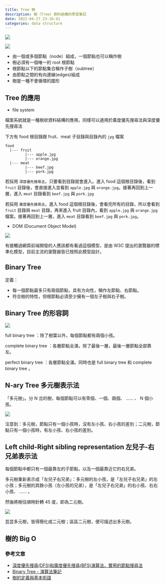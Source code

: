 ```yaml
---
title: Tree 樹
description: 樹（Tree）資料結構的學習筆記
date: 2022-04-27 23:16:41
categories: data structure
---
```


![](https://www.geeksforgeeks.org/wp-content/uploads/binary-tree-to-DLL.png)

![](https://miro.medium.com/max/1400/1*29CZ_RNJl_05PdPDCLqcFg.png)

- 由一個或多個節點（node）組成，一個節點也可以稱作樹
- 樹必須有一個唯一的 root 根節點
- 根節點以下的節點集合稱作子樹（subtree）
- 由節點之間的有向連線(edges)組成
- 樹是一種不會循環的圖形

## Tree 的應用

- file system 

檔案系統就是一種樹狀資料結構的應用，同樣可以適用於廣度優先搜尋法與深度優先搜尋法

下方有 food 根目錄跟 fruit、meat 子目錄與目錄內的 `jpg` 檔案

```
food
  |--- fruit
         |--- apple.jpg
         |--- orange.jpg
  |--- meat
         |--- beef.jpg
         |--- pork.jpg
```

若採用 `深度優先搜尋法`，只要看到目錄就會進入。進入 food 這個根目錄後，看到 `fruit` 目錄後，會直接進入並看到 `apple.jpg` 與 `orange.jpg`。接著再回到上一層，進入 `meat` 目錄看到 `beef.jpg` 與 `pork.jpg`

若採用 `廣度優先搜尋法`，進入 food 這個根目錄後，會看完所有的目錄，所以會看到 `fruit` 目錄與 `meat` 目錄，再來進入 fruit 目錄內，看到 `apple.jpg` 與 `orange.jpg` 檔案。接著再回到上一層，進入 `meat` 目錄看到 `beef.jpg` 與 `pork.jpg`。

- DOM (Document Object Model)

![](https://i.imgur.com/h0HoGRC.png)


有接觸過網頁前端開發的人應該都有看過這個模型，是由 W3C 提出的瀏覽器的標準化模型，目前主流的瀏覽器皆已按照此模型設計。

## Binary Tree 

定義：

- 每一個節點最多只有兩個節點，具有方向性，稱作左節點、右節點。
- 符合樹的特性，但根節點必須至少擁有一個左子樹與右子樹。
## Binary Tree 的形容詞

![](https://web.ntnu.edu.tw/~algo/BinaryTree2.png)

full binary tree ：除了樹葉以外，每個節點都有兩個小孩。

complete binary tree ：各層節點全滿，除了最後一層，最後一層節點全部靠左。

perfect binary tree ：各層節點全滿。同時也是 full binary tree 和 complete binary tree 。

## N-ary Tree 多元樹表示法

「多元樹」。分 N 岔的樹，每個節點可以有零個、一個、兩個、 …… 、 N 個小孩。

![](https://web.ntnu.edu.tw/~algo/N-aryTree1.png)

注意到：多元樹，節點只有一個小孩時，沒有左小孩、右小孩的差別；二元樹，節點只有一個小孩時，有左小孩、右小孩的差別。

## Left child-Right sibling representation 左兒子-右兄弟表示法

每個節點中都只有一個最靠左的子節點，以及一個最靠近它的右兄弟。

多元樹重新表示成「左兒子右兄弟」：多元樹的左小孩，是「左兒子右兄弟」的左小孩；多元樹的其餘小孩（左小孩的兄弟），是「左兒子右兄弟」的右小孩、右右小孩、 …… 。

然後將樹往順時針轉 45 度，即為二元樹。

![](https://web.ntnu.edu.tw/~algo/N-aryTree2.png)

芸芸多元樹，皆得簡化成二元樹；區區二元樹，便可描述出多元樹。

## 樹的 Big O


### 參考文章
- [深度優先搜尋(DFS)和廣度優先搜尋(BFS)演算法，實用的節點搜尋法](https://magiclen.org/dfs-bfs)
- [Binary Tree - 演算法筆記](https://web.ntnu.edu.tw/~algo/BinaryTree.html)
- [樹的定義與基本術語](http://epaper.gotop.com.tw/pdf/AEE003600.pdf)